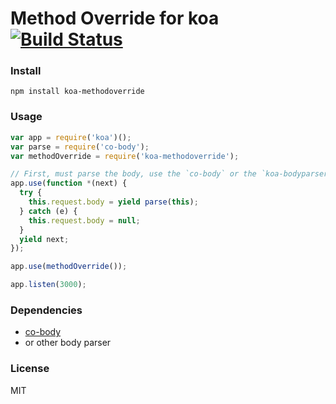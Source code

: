 # __Method Override__ for koa [![Build Status](https://travis-ci.org/fundon/koa-methodoverride.svg)](https://travis-ci.org/fundon/koa-methodoverride)

### Install

```
npm install koa-methodoverride
```

### Usage

```js
var app = require('koa')();
var parse = require('co-body');
var methodOverride = require('koa-methodoverride');

// First, must parse the body, use the `co-body` or the `koa-bodyparser` etc.
app.use(function *(next) {
  try {
    this.request.body = yield parse(this);
  } catch (e) {
    this.request.body = null;
  }
  yield next;
});

app.use(methodOverride());

app.listen(3000);
```

### Dependencies

* [co-body](https://github.com/visionmedia/co-body)
* or other body parser


### License

MIT
